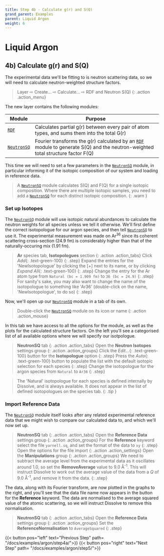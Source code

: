 ```yaml
---
title: Step 4b - Calculate g(r) and S(Q)
grand_parent: Examples
parent: Liquid Argon
weight: 6
---
```

# Liquid Argon

## 4b) Calculate g(r) and S(Q)

The experimental data we'll be fitting to is neutron scattering data, so we will need to calculate neutron-weighted structure factors.

> Layer &#8680; Create... &#8680; Calculate... &#8680; RDF and Neutron S(Q)
{: .action .action_menu}

The new layer contains the following modules:

| Module | Purpose |
|--------|---------|
| [`RDF`](../../userguide/modules/rdf) | Calculates partial g(r) between every pair of atom types, and sums them into the total G(r) |
| [`NeutronSQ`](../../userguide/modules/neutronsq) | Fourier transforms the g(r) calculated by an [`RDF`](../../userguide/modules/rdf) module to generate S(Q) and the neutron-weighted total structure factor F(Q) |

This time we will need to set a few parameters in the [`NeutronSQ`](../../userguide/modules/neutronsq) module, in particular informing it of the isotopic composition of our system and loading in reference data.

> A [`NeutronSQ`](../../userguide/modules/neutronsq) module calculates S(Q) and F(Q) for a single isotopic composition. Where there are multiple isotopic samples, you need to add a [`NeutronSQ`](../../userguide/modules/neutronsq) for each distinct isotopic composition.
{: .warn }

### Set up Isotopes

The [`NeutronSQ`](../../userguide/modules/neutronsq) module will use isotopic natural abundances to calculate the neutron weights for all species unless we tell it otherwise. We'll first define the correct isotopologue for our argon species, and then tell [`NeutronSQ`](../../userguide/modules/neutronsq) to use it. The experimental measurement was made on Ar<sup>36</sup> since its coherent scattering cross-section (24.9 fm) is considerably higher than that of the naturally-occuring mix (1.91 fm).

> **Ar** species tab, **Isotopologues** section
{: .action .action_tabs}
> Click _Add_{: .text-green-100}
{: .step}
> Expand the entries for the 'NewIsotopologue' by clicking the [+] next to its name, or by clicking _Expand All_{: .text-green-100}
{: .step}
> Change the entry for the Ar atom type from `Natural (bc = 1.909 fm)` to `36 (bc = 24.9)`
{: .step}
>For sanity's sake, you may also want to change the name of the isotopologue to something like 'Ar36' (double-click on the name, 'NewIsotopologue', to do so)
{: .step}

Now, we'll open up our [`NeutronSQ`](../../userguide/modules/neutronsq) module in a tab of its own.

> Double-click the [`NeutronSQ`](../../userguide/modules/neutronsq) module on its icon or name
{: .action .action_mouse}

In this tab we have access to all the options for the module, as well as the plots for the calculated structure factors. On the left you'll see a categorised list of all available options where we will specify our isotpologue.

> **NeutronSQ** tab
{: .action .action_tabs}
> Open the **Neutron Isotopes** settings group
{: .action .action_groups}
> Click the _Edit..._{: .text-green-100} button for the **Isotopologue** option
{: .step}
> Press the _Auto_{: .text-green-100} button to populate the list with the default isotopic selection for each species
{: .step}
> Change the isotopologue for the argon species from `Natural` to `Ar36`
{: .step}

> The 'Natural' isotopologue for each species is defined internally by Dissolve, and is always available. It does not appear in the list of defined isotopologues on the species tab.
{: .tip }

### Import Reference Data

The [`NeutronSQ`](../../userguide/modules/neutronsq) module itself looks after any related experimental reference data that we might wish to compare our calculated data to, and which we'll now set up.

> **NeutronSQ** tab
{: .action .action_tabs}
> Open the **Reference Data** settings group
{: .action .action_groups}
> For the **Reference** keyword select the file `yarnell.sq`, and set the format of the data to `xy`
{: .step}
> Open the options for the file import 
{: .action .action_settings}
> Open the **Manipulations** group
{: .action .action_groups}
> We need to subtract the average level from the experimental data as it oscillates around 1.0, so set the **RemoveAverage** value to 9.0 &#8491;<sup>-1</sup>. This will instruct Dissolve to work out the average value of the data from a _Q_ of 9.0 &#8491;<sup>-1</sup>, and remove it from the data.
{: .step}

The data, along with its Fourier transform, are now plotted in the graphs to the right, and you'll see that the data file name now appears in the button for the **Reference** keyword. The data are normalised to the average squared value of the atomic scattering, so we will instruct Dissolve to remove this normalisation.

> **NeutronSQ** tab
{: .action .action_tabs}
> Open the **Reference Data** settings group
{: .action .action_groups}
> Set the **ReferenceNormalisation** to `AverageSquared`
{: .step}


{{< button pos="left" text="Previous Step" path= "/docs/examples/argon/step4a/">}}
{{< button pos="right" text="Next Step" path= "/docs/examples/argon/step5/">}}
